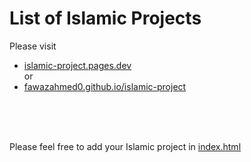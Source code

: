 # List of Islamic Projects
Please visit
- [islamic-project.pages.dev](https://islamic-project.pages.dev)<br> 
or
- [fawazahmed0.github.io/islamic-project](https://fawazahmed0.github.io/islamic-project)
<br>
<br>
<br>

Please feel free to add your Islamic project in [index.html](https://github.com/fawazahmed0/islamic-project/edit/main/docs/index.html)

